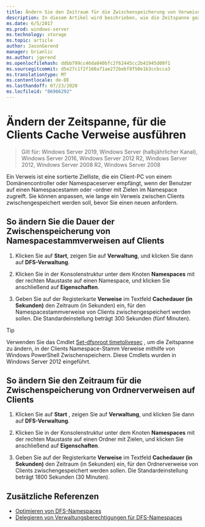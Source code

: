 ```yaml
---
title: Ändern Sie den Zeitraum für die Zwischenspeicherung von Verweisen auf Clients
description: In diesem Artikel wird beschrieben, wie die Zeitspanne geändert wird, in der sich Clients im Cache befinden.
ms.date: 6/5/2017
ms.prod: windows-server
ms.technology: storage
ms.topic: article
author: JasonGerend
manager: brianlic
ms.author: jgerend
ms.openlocfilehash: ddbb799cc46da040bfc2f62445cc2b41945d09f1
ms.sourcegitcommit: d5e27c1f2f168a71ae272bebf8f50e1b3ccbcca3
ms.translationtype: MT
ms.contentlocale: de-DE
ms.lasthandoff: 07/23/2020
ms.locfileid: "86966292"
---
```

# <a name="change-the-amount-of-time-that-clients-cache-referrals"></a>Ändern der Zeitspanne, für die Clients Cache Verweise ausführen

> Gilt für: Windows Server 2019, Windows Server (halbjährlicher Kanal), Windows Server 2016, Windows Server 2012 R2, Windows Server 2012, Windows Server 2008 R2, Windows Server 2008

Ein Verweis ist eine sortierte Zielliste, die ein Client-PC von einem Domänencontroller oder Namespaceserver empfängt, wenn der Benutzer auf einen Namespacestamm oder -ordner mit Zielen im Namespace zugreift. Sie können anpassen, wie lange ein Verweis zwischen Clients zwischengespeichert werden soll, bevor Sie einen neuen anfordern.

## <a name="to-change-the-amount-of-time-that-clients-cache-namespace-root-referrals"></a>So ändern Sie die Dauer der Zwischenspeicherung von Namespacestammverweisen auf Clients

1.  Klicken Sie auf **Start**, zeigen Sie auf **Verwaltung**, und klicken Sie dann auf **DFS-Verwaltung**.

2.  Klicken Sie in der Konsolenstruktur unter dem Knoten **Namespaces** mit der rechten Maustaste auf einen Namespace, und klicken Sie anschließend auf **Eigenschaften**.

3.  Geben Sie auf der Registerkarte **Verweise** im Textfeld **Cachedauer (in Sekunden)** den Zeitraum (in Sekunden) ein, für den Namespacestammverweise von Clients zwischengespeichert werden sollen. Die Standardeinstellung beträgt 300 Sekunden (fünf Minuten).

> [!TIP]
> Verwenden Sie das Cmdlet [Set-dfsnroot timetolivesec](/previous-versions/windows/it-pro/windows-server-2008-R2-and-2008/cc753448(v=ws.11)) , um die Zeitspanne zu ändern, in der Clients Namespace-Stamm Verweise mithilfe von Windows PowerShell Zwischenspeichern. Diese Cmdlets wurden in Windows Server 2012 eingeführt.

## <a name="to-change-the-amount-of-time-that-clients-cache-folder-referrals"></a>So ändern Sie den Zeitraum für die Zwischenspeicherung von Ordnerverweisen auf Clients

1.  Klicken Sie auf **Start** , zeigen Sie auf **Verwaltung**, und klicken Sie dann auf **DFS-Verwaltung**.

2.  Klicken Sie in der Konsolenstruktur unter dem Knoten **Namespaces** mit der rechten Maustaste auf einen Ordner mit Zielen, und klicken Sie anschließend auf **Eigenschaften**.

3.  Geben Sie auf der Registerkarte **Verweise** im Textfeld **Cachedauer (in Sekunden)** den Zeitraum (in Sekunden) ein, für den Ordnerverweise von Clients zwischengespeichert werden sollen. Die Standardeinstellung beträgt 1800 Sekunden (30 Minuten).

## <a name="additional-references"></a>Zusätzliche Referenzen

-   [Optimieren von DFS-Namespaces](tuning-dfs-namespaces.md)
-   [Delegieren von Verwaltungsberechtigungen für DFS-Namespaces](delegate-management-permissions-for-dfs-namespaces.md)
